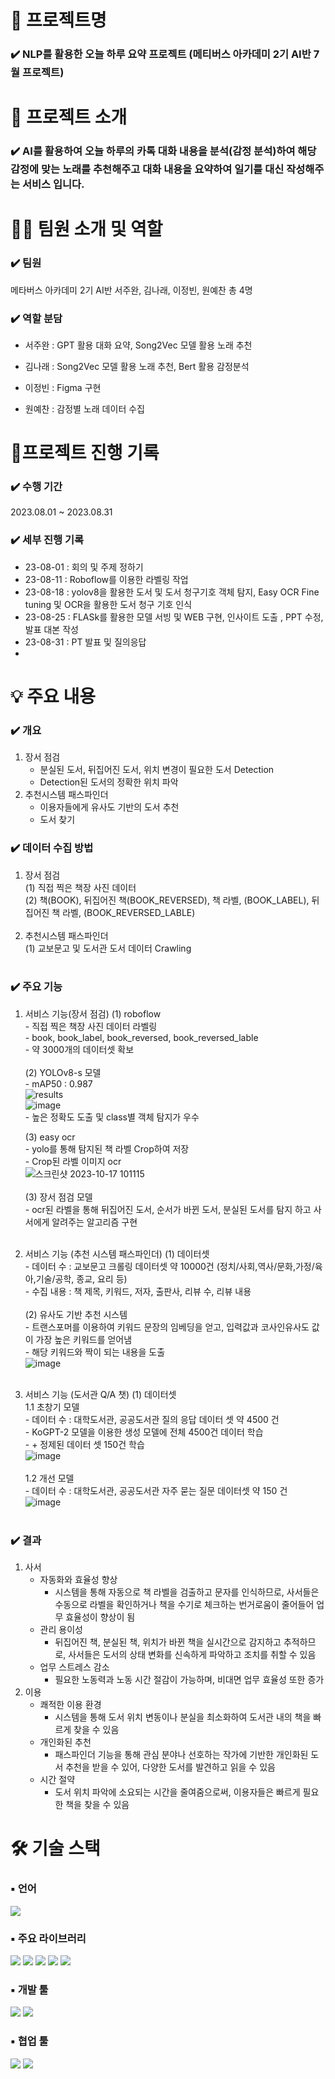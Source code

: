 # 📖 프로젝트명

### ✔️ NLP를 활용한 오늘 하루 요약 프로젝트 (메티버스 아카데미 2기 AI반 7월 프로젝트)

# 📃 프로젝트 소개

### ✔️ AI를 활용하여 오늘 하루의 카톡 대화 내용을 분석(감정 분석)하여 해당 감정에 맞는 노래를 추천해주고 대화 내용을 요약하여 일기를 대신 작성해주는 서비스 입니다. 


# 👩‍🔧 팀원 소개 및 역할

### ✔️ 팀원

메타버스 아카데미 2기 AI반 서주완, 김나래, 이정빈, 원예찬 총 4명

### ✔️ 역할 분담

- 서주완 : GPT 활용 대화 요약, Song2Vec 모델 활용 노래 추천
 
- 김나래 : Song2Vec 모델 활용 노래 추천, Bert 활용 감정분석
  
- 이정빈 : Figma 구현
  
- 원예찬 : 감정별 노래 데이터 수집
  
# 📅프로젝트 진행 기록

### ✔️ 수행 기간

2023.08.01 ~ 2023.08.31

### ✔️ 세부 진행 기록

- 23-08-01 : 회의 및 주제 정하기
- 23-08-11 : Roboflow를 이용한 라벨링 작업
- 23-08-18 : yolov8을 활용한 도서 및 도서 청구기호 객체 탐지, Easy OCR Fine tuning 및 OCR을 활용한 도서 청구 기호 인식
- 23-08-25 : FLASk를 활용한 모델 서빙 및 WEB 구현, 인사이트 도출 , PPT 수정, 발표 대본 작성 
- 23-08-31 : PT 발표 및 질의응답
- 
# 💡 주요 내용

### ✔️ 개요

1. 장서 점검
   - 분실된 도서, 뒤집어진 도서, 위치 변경이 필요한 도서 Detection
   - Detection된 도서의 정확한 위치 파악
     <br>
2. 추천시스템 패스파인더
   - 이용자들에게 유사도 기반의 도서 추천
   - 도서 찾기<br>
   
### ✔️ 데이터 수집 방법

1. 장서 점검<br>
   (1) 직접 찍은 책장 사진 데이터<br>
   (2) 책(BOOK), 뒤집어진 책(BOOK_REVERSED), 책 라벨, (BOOK_LABEL), 뒤집어진 책 라벨, (BOOK_REVERSED_LABLE)<br>
   <br>
2. 추천시스템 패스파인더 <br>
   (1) 교보문고 및 도서관 도서 데이터 Crawling <br>
   <br>
   
### ✔️ 주요 기능

1. 서비스 기능(장서 점검)
   (1) roboflow<br>
       - 직접 찍은 책장 사진 데이터 라벨링<br>
       - book, book_label, book_reversed, book_reversed_lable<br>
         - 약 3000개의 데이터셋 확보<br>
   <br>
   (2) YOLOv8-s 모델<br>
       - mAP50 : 0.987<br>
       ![results](https://github.com/joowop/octaforaugust/assets/80230688/85abebf4-ead8-4a3d-ba55-e6d2cdf9e0fe)<br>
       ![image](https://github.com/joowop/octaforaugust/assets/80230688/5ae83b47-515c-405e-bd96-2874ae7e7381)<br>
       - 높은 정확도 도출 및 class별 객체 탐지가 우수<br>
   
   (3) easy ocr <br>
       - yolo를 통해 탐지된 책 라벨 Crop하여 저장<br>
       - Crop된 라벨 이미지 ocr<br>
       ![스크린샷 2023-10-17 101115](https://github.com/joowop/octaforaugust/assets/80230688/601ef66b-4428-4f54-ab68-16ecf5323528)<br>
   <br>
   (3) 장서 점검 모델<br>
       - ocr된 라벨을 통해 뒤집어진 도서, 순서가 바뀐 도서, 분실된 도서를 탐지 하고 사서에게 알려주는 알고리즘 구현<br>
   <br>
   
2. 서비스 기능 (추천 시스템 패스파인더)
   (1) 데이터셋<br>
       - 데이터 수 : 교보문고 크롤링 데이터셋 약 10000건 (정치/사회,역사/문화,가정/육아,기술/공학, 종교, 요리 등)<br>
       - 수집 내용 : 책 제목, 키워드, 저자, 출판사, 리뷰 수, 리뷰 내용<br>
   <br>
   (2) 유사도 기반 추천 시스템<br>
       - 트랜스포머를 이용하여 키워드 문장의 임베딩을 얻고, 입력값과 코사인유사도 값이 가장 높은 키워드를 얻어냄<br>
       - 해당 키워드와 짝이 되는 내용을 도출<br>
       ![image](https://github.com/joowop/octaforaugust/assets/80230688/f6f09b51-e209-40b0-a0a8-704e4d7e9500)<br>
   <br>
4. 서비스 기능 (도서관 Q/A 챗)
   (1) 데이터셋<br>
       1.1 초창기 모델<br>
           - 데이터 수 : 대학도서관, 공공도서관 질의 응답 데이터 셋 약 4500 건<br>
           - KoGPT-2 모델을 이용한 생성 모델에 전체 4500건 데이터 학습<br>
           - + 정제된 데이터 셋 150건 학습<br>
           ![image](https://github.com/joowop/octaforaugust/assets/80230688/3f585522-3dc5-466e-bb6d-81fb1bfd917c)<br>
       <br>
       1.2 개선 모델<br>
           - 데이터 수 : 대학도서관, 공공도서관 자주 묻는 질문 데이터셋 약 150 건<br>
           ![image](https://github.com/joowop/octaforaugust/assets/80230688/9b36a30c-ecd5-4fc6-9cca-7732f10949e8)<br>
   <br>

### ✔️ 결과

1. 사서
   - 자동화와 효율성 향상
      - 시스템을 통해 자동으로 책 라벨을 검출하고 문자를 인식하므로, 사서들은 수동으로 라벨을 확인하거나 책을 수기로 체크하는 번거로움이 줄어들어 업무 효율성이 향상이 됨
    - 관리 용이성
      - 뒤집어진 책, 분실된 책, 위치가 바뀐 책을 실시간으로 감지하고 추적하므로, 사서들은 도서의 상태 변화를 신속하게 파악하고 조치를 취할 수 있음
    - 업무 스트레스 감소
      - 필요한 노동력과 노동 시간 절감이 가능하며, 비대면 업무 효율성 또한 증가
2. 이용
   - 쾌적한 이용 환경
      - 시스템을 통해 도서 위치 변동이나 분실을 최소화하여 도서관 내의 책을 빠르게 찾을 수 있음
    - 개인화된 추천
      - 패스파인더 기능을 통해 관심 분야나 선호하는 작가에 기반한 개인화된 도서 추천을 받을 수 있어, 다양한 도서를 발견하고 읽을 수 있음
    - 시간 절약
      - 도서 위치 파악에 소요되는 시간을 줄여줌으로써, 이용자들은 빠르게 필요한 책을 찾을 수 있음


# 🛠 기술 스택

### ▪ 언어
<img src="https://img.shields.io/badge/python-3776AB?style=for-the-badge&logo=python&logoColor=white">

### ▪ 주요 라이브러리
<img src="https://img.shields.io/badge/Yolov8-F7931E?style=for-the-badge&logo=Yolov8&logoColor=white"> <img src="https://img.shields.io/badge/Easy OCR-150458?style=for-the-badge&logo=Easy OCR&logoColor=white">
<img src="https://img.shields.io/badge/Tensorflow-013243?style=for-the-badge&logo=Tensorflow&logoColor=white"> <img src="https://img.shields.io/badge/Flask-99CC00?style=for-the-badge&logo=Flask&logoColor=white"> <img src="https://img.shields.io/badge/Pytorch-0058CC?style=for-the-badge&logo=Pytorch&logoColor=white">

### ▪ 개발 툴
<img src="https://img.shields.io/badge/VS code-2F80ED?style=for-the-badge&logo=VS code&logoColor=white"> <img src="https://img.shields.io/badge/Google Colab-F9AB00?style=for-the-badge&logo=Google Colab&logoColor=white">

### ▪ 협업 툴
<img src="https://img.shields.io/badge/Github-181717?style=for-the-badge&logo=Github&logoColor=white"> <img src="https://img.shields.io/badge/Google Slides-FFBB00?style=for-the-badge&logo=Google Slides&logoColor=white">
